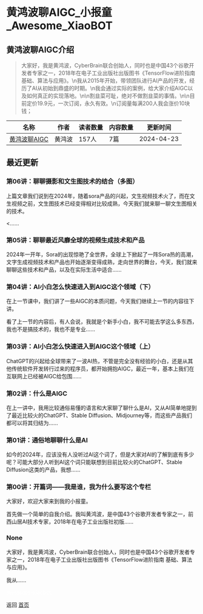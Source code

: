 # 黄鸿波聊AIGC_小报童_Awesome_XiaoBOT

## 黄鸿波聊AIGC介绍
> 大家好，我是黄鸿波，CyberBrain联合创始人，同时也是中国43个谷歌开发者专家之一，2018年在电子工业出版社出版图书《TensorFlow进阶指南  
基础、算法与应用》。\n我从2015年开始，带领团队进行AI产品的开发，经历了AI从初始到鼎盛的时期。\n我会通过实际的案例，给大家介绍AIGC以及如何真正的实现落地。\n\n割韭菜可耻，绝对不做割韭菜的事情。\n\n目前定价19.9元，一次订阅，永久有效。\n订阅量每满200人我会涨价10块钱；  
  


|名称|作者|读者数量|内容数量|更新时间|
|---|---|---|---|---|
|[黄鸿波聊AIGC](https://xiaobot.net/p/AIGCTalk?refer=9c3f1c95-a052-465a-9902-f6d75080262a)|黄鸿波|157人|7篇|2024-04-23|

## 最近更新
### 第06讲：聊聊摄影和文生图技术的结合（多图）

上篇文章我们说到在2024年，随着sora产品的兴起，文生视频技术火了，而在文生视频之前，文生图技术已经变得相对比较成熟，今天我们就来聊一聊文生图相关的技术。



<......

### 第05讲：聊聊最近风靡全球的视频生成技术和产品

2024年一开年，Sora的出现惊艳了全世界，全球上下掀起了一阵Sora热的高潮，文字生成视频技术和产品也开始逐渐变得成熟，走向世界的舞台，今天，我们就来聊聊这些技术和产品，以及在实际生活中适合......

### 第04讲：AI小白怎么快速进入到AIGC这个领域（下）

在上一节课中，我们讲了一些AIGC的本质问题，今天我们继续上一节的内容往下讲。

看了上一节的内容后，有人会说，我就是个新手小白，我不可能去学这么多东西，我也不是搞技术的，我也不是专业......

### 第03讲：AI小白怎么快速进入到AIGC这个领域（上）

ChatGPT的兴起给全球带来了一波AI热，不管是完全没有经验的小白，还是从其他传统软件开发转行过来的程序员，都开始拥抱AIGC，最近一年，基本上我们在互联网上已经被AIGC给包围......

### 第02讲：什么是AIGC

在上一讲中，我用比较通俗易懂的语言和大家聊了聊什么是AI，又从AI简单地提到了最近比较火的ChatGPT、Stable
Diffusion、Midjourney等，而这些产品我们都可以将其归结为......

### 第01讲：通俗地聊聊什么是AI

如今的2024年，应该没有人没听过AI这个词了，但是大家对AI的了解到底有多少呢？可能大部分人听到AI这个词只能联想到目前比较火的ChatGPT、Stable
Diffusion这类的产品，我想......

### 第00讲：开篇词——我是谁，我为什么要写这个专栏

大家好，欢迎大家来到我的小报童。



首先做一个简单的自我介绍。我叫黄鸿波，是中国43个谷歌开发者专家之一，前西山居AI技术专家，2018年在电子工业出版社初版......

### None

大家好，我是黄鸿波，CyberBrain联合创始人，同时也是中国43个谷歌开发者专家之一，2018年在电子工业出版社出版图书《TensorFlow进阶指南
基础、算法与应用》。

我从......


<a href="https://github.com/Reno9527/awesome-xiaobot" style="color: white; text-decoration: none;">awesome-xiaobot</a>

返回 [首页](../README.md)
